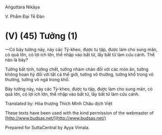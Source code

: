 Aṅguttara Nikāya

V. Phẩm Ðại Tế Ðàn

# (V) (45) Tưởng (1)

—Có bảy tưởng này, này các Tỷ-kheo, được tu tập, được làm cho sung mãn, có quả lớn, có lợi ích lớn, thể nhập vào bất tử, lấy bất tử làm cứu cánh. Thế nào là bảy?

Tưởng bất tịnh, tưởng chết, tưởng nhàm chán đối với các món ăn, tưởng không hoan hỷ đối với tất cả thế giới, tưởng vô thường, tưởng khổ trong vô thường, tưởng vô ngã trong khổ.

Bảy tưởng này, này các Tỷ-kheo, được tu tập, được làm cho sung mãn, có quả lớn, có lợi ích lớn, thể nhập vào bất tử, lấy bất tử làm cứu cánh.

Translated by: Hòa thượng Thích Minh Châu dịch Việt

These texts have been used with the kind permission of the webmaster of [http://www.budsas.net/](http://www.budsas.net/)

Prepared for SuttaCentral by Ayya Vimala.